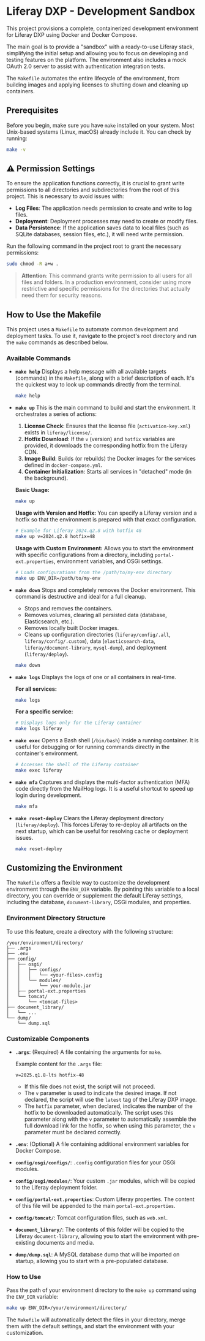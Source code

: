# Liferay DXP - Development Sandbox

This project provisions a complete, containerized development environment for Liferay DXP using Docker and Docker Compose.

The main goal is to provide a "sandbox" with a ready-to-use Liferay stack, simplifying the initial setup and allowing you to focus on developing and testing features on the platform. The environment also includes a mock OAuth 2.0 server to assist with authentication integration tests.

The `Makefile` automates the entire lifecycle of the environment, from building images and applying licenses to shutting down and cleaning up containers.

## Prerequisites

Before you begin, make sure you have `make` installed on your system. Most Unix-based systems (Linux, macOS) already include it. You can check by running:

```sh
make -v
```

## ⚠️ Permission Settings

To ensure the application functions correctly, it is crucial to grant write permissions to all directories and subdirectories from the root of this project. This is necessary to avoid issues with:

- **Log Files**: The application needs permission to create and write to log files.
- **Deployment**: Deployment processes may need to create or modify files.
- **Data Persistence**: If the application saves data to local files (such as SQLite databases, session files, etc.), it will need write permission.

Run the following command in the project root to grant the necessary permissions:

```sh
sudo chmod -R a+w .
```

> **Attention**: This command grants write permission to all users for all files and folders. In a production environment, consider using more restrictive and specific permissions for the directories that actually need them for security reasons.

## How to Use the Makefile

This project uses a `Makefile` to automate common development and deployment tasks. To use it, navigate to the project's root directory and run the `make` commands as described below.

### Available Commands

*   **`make help`**
    Displays a help message with all available targets (commands) in the `Makefile`, along with a brief description of each. It's the quickest way to look up commands directly from the terminal.

    ```sh
    make help
    ```

*   **`make up`**
    This is the main command to build and start the environment. It orchestrates a series of actions:
    1.  **License Check**: Ensures that the license file (`activation-key.xml`) exists in `liferay/license/`.
    2.  **Hotfix Download**: If the `v` (version) and `hotfix` variables are provided, it downloads the corresponding hotfix from the Liferay CDN.
    3.  **Image Build**: Builds (or rebuilds) the Docker images for the services defined in `docker-compose.yml`.
    4.  **Container Initialization**: Starts all services in "detached" mode (in the background).

    **Basic Usage:**
    ```sh
    make up
    ```

    **Usage with Version and Hotfix:**
    You can specify a Liferay version and a hotfix so that the environment is prepared with that exact configuration.

    ```sh
    # Example for Liferay 2024.q2.8 with hotfix 48
    make up v=2024.q2.8 hotfix=48
    ```

    **Usage with Custom Environment:**
    Allows you to start the environment with specific configurations from a directory, including `portal-ext.properties`, environment variables, and OSGi settings.

    ```sh
    # Loads configurations from the /path/to/my-env directory
    make up ENV_DIR=/path/to/my-env
    ```

*   **`make down`**
    Stops and completely removes the Docker environment. This command is destructive and ideal for a full cleanup.
    - Stops and removes the containers.
    - Removes volumes, clearing all persisted data (database, Elasticsearch, etc.).
    - Removes locally built Docker images.
    - Cleans up configuration directories (`liferay/config/.all`, `liferay/config/.custom`), data (`elasticsearch-data`, `liferay/document-library`, `mysql-dump`), and deployment (`liferay/deploy`).

    ```sh
    make down
    ```

*   **`make logs`**
    Displays the logs of one or all containers in real-time.
    
    **For all services:**
    ```sh
    make logs
    ```

    **For a specific service:**
    ```sh
    # Displays logs only for the Liferay container
    make logs liferay
    ```

*   **`make exec`**
    Opens a Bash shell (`/bin/bash`) inside a running container. It is useful for debugging or for running commands directly in the container's environment.

    ```sh
    # Accesses the shell of the Liferay container
    make exec liferay
    ```

*   **`make mfa`**
    Captures and displays the multi-factor authentication (MFA) code directly from the MailHog logs. It is a useful shortcut to speed up login during development.

    ```sh
    make mfa
    ```

*   **`make reset-deploy`**
    Clears the Liferay deployment directory (`liferay/deploy`). This forces Liferay to re-deploy all artifacts on the next startup, which can be useful for resolving cache or deployment issues.

    ```sh
    make reset-deploy
    ```

## Customizing the Environment

The `Makefile` offers a flexible way to customize the development environment through the `ENV_DIR` variable. By pointing this variable to a local directory, you can override or supplement the default Liferay settings, including the database, `document-library`, OSGi modules, and properties.

### Environment Directory Structure

To use this feature, create a directory with the following structure:

```
/your/environment/directory/
├── .args
├── .env
├── config/
│   ├── osgi/
│   │   ├── configs/
│   │   │   └── <your-files>.config
│   │   └── modules/
│   │       └── your-module.jar
│   ├── portal-ext.properties
│   └── tomcat/
│       └── <tomcat-files>
├── document_library/
│   └── ...
└── dump/
    └── dump.sql
```

### Customizable Components

*   **`.args`**: (Required) A file containing the arguments for `make`.

    Example content for the `.args` file:
    ```
    v=2025.q1.8-lts hotfix-48
    ```
    * If this file does not exist, the script will not proceed.
    * The `v` parameter is used to indicate the desired image. If not declared, the script will use the `latest` tag of the Liferay DXP image.
    * The `hotfix` parameter, when declared, indicates the number of the hotfix to be downloaded automatically. The script uses this parameter along with the `v` parameter to automatically assemble the full download link for the hotfix, so when using this parameter, the `v` parameter must be declared correctly.
    
*   **`.env`**: (Optional) A file containing additional environment variables for Docker Compose.

*   **`config/osgi/configs/`**: `.config` configuration files for your OSGi modules.

*   **`config/osgi/modules/`**: Your custom `.jar` modules, which will be copied to the Liferay deployment folder.

*   **`config/portal-ext.properties`**: Custom Liferay properties. The content of this file will be appended to the main `portal-ext.properties`.

*   **`config/tomcat/`**: Tomcat configuration files, such as `web.xml`.

*   **`document_library/`**: The contents of this folder will be copied to the Liferay `document-library`, allowing you to start the environment with pre-existing documents and media.

*   **`dump/dump.sql`**: A MySQL database dump that will be imported on startup, allowing you to start with a pre-populated database.

### How to Use

Pass the path of your environment directory to the `make up` command using the `ENV_DIR` variable:

```sh
make up ENV_DIR=/your/environment/directory/
```

The `Makefile` will automatically detect the files in your directory, merge them with the default settings, and start the environment with your customization.

